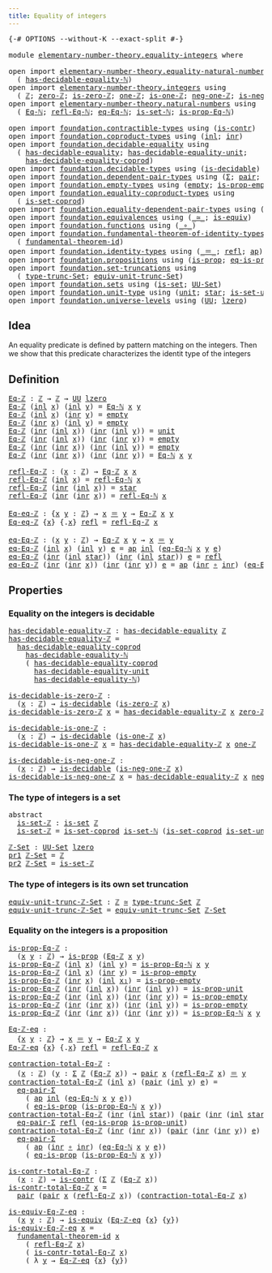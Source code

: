 ```yaml
---
title: Equality of integers
---
```


<pre class="Agda"><a id="46" class="Symbol">{-#</a> <a id="50" class="Keyword">OPTIONS</a> <a id="58" class="Pragma">--without-K</a> <a id="70" class="Pragma">--exact-split</a> <a id="84" class="Symbol">#-}</a>

<a id="89" class="Keyword">module</a> <a id="96" href="elementary-number-theory.equality-integers.html" class="Module">elementary-number-theory.equality-integers</a> <a id="139" class="Keyword">where</a>

<a id="146" class="Keyword">open</a> <a id="151" class="Keyword">import</a> <a id="158" href="elementary-number-theory.equality-natural-numbers.html" class="Module">elementary-number-theory.equality-natural-numbers</a> <a id="208" class="Keyword">using</a>
  <a id="216" class="Symbol">(</a> <a id="218" href="elementary-number-theory.equality-natural-numbers.html#1796" class="Function">has-decidable-equality-ℕ</a><a id="242" class="Symbol">)</a>
<a id="244" class="Keyword">open</a> <a id="249" class="Keyword">import</a> <a id="256" href="elementary-number-theory.integers.html" class="Module">elementary-number-theory.integers</a> <a id="290" class="Keyword">using</a>
  <a id="298" class="Symbol">(</a> <a id="300" href="elementary-number-theory.integers.html#1907" class="Function">ℤ</a><a id="301" class="Symbol">;</a> <a id="303" href="elementary-number-theory.integers.html#2150" class="Function">zero-ℤ</a><a id="309" class="Symbol">;</a> <a id="311" href="elementary-number-theory.integers.html#2186" class="Function">is-zero-ℤ</a><a id="320" class="Symbol">;</a> <a id="322" href="elementary-number-theory.integers.html#2392" class="Function">one-ℤ</a><a id="327" class="Symbol">;</a> <a id="329" href="elementary-number-theory.integers.html#2425" class="Function">is-one-ℤ</a><a id="337" class="Symbol">;</a> <a id="339" href="elementary-number-theory.integers.html#2025" class="Function">neg-one-ℤ</a><a id="348" class="Symbol">;</a> <a id="350" href="elementary-number-theory.integers.html#2066" class="Function">is-neg-one-ℤ</a><a id="362" class="Symbol">)</a>
<a id="364" class="Keyword">open</a> <a id="369" class="Keyword">import</a> <a id="376" href="elementary-number-theory.natural-numbers.html" class="Module">elementary-number-theory.natural-numbers</a> <a id="417" class="Keyword">using</a>
  <a id="425" class="Symbol">(</a> <a id="427" href="elementary-number-theory.natural-numbers.html#3651" class="Function">Eq-ℕ</a><a id="431" class="Symbol">;</a> <a id="433" href="elementary-number-theory.natural-numbers.html#4062" class="Function">refl-Eq-ℕ</a><a id="442" class="Symbol">;</a> <a id="444" href="elementary-number-theory.natural-numbers.html#4229" class="Function">eq-Eq-ℕ</a><a id="451" class="Symbol">;</a> <a id="453" href="elementary-number-theory.natural-numbers.html#4371" class="Function">is-set-ℕ</a><a id="461" class="Symbol">;</a> <a id="463" href="elementary-number-theory.natural-numbers.html#3813" class="Function">is-prop-Eq-ℕ</a><a id="475" class="Symbol">)</a>

<a id="478" class="Keyword">open</a> <a id="483" class="Keyword">import</a> <a id="490" href="foundation.contractible-types.html" class="Module">foundation.contractible-types</a> <a id="520" class="Keyword">using</a> <a id="526" class="Symbol">(</a><a id="527" href="foundation-core.contractible-types.html#1006" class="Function">is-contr</a><a id="535" class="Symbol">)</a>
<a id="537" class="Keyword">open</a> <a id="542" class="Keyword">import</a> <a id="549" href="foundation.coproduct-types.html" class="Module">foundation.coproduct-types</a> <a id="576" class="Keyword">using</a> <a id="582" class="Symbol">(</a><a id="583" href="foundation.coproduct-types.html#1250" class="InductiveConstructor">inl</a><a id="586" class="Symbol">;</a> <a id="588" href="foundation.coproduct-types.html#1268" class="InductiveConstructor">inr</a><a id="591" class="Symbol">)</a>
<a id="593" class="Keyword">open</a> <a id="598" class="Keyword">import</a> <a id="605" href="foundation.decidable-equality.html" class="Module">foundation.decidable-equality</a> <a id="635" class="Keyword">using</a>
  <a id="643" class="Symbol">(</a> <a id="645" href="foundation.decidable-equality.html#1796" class="Function">has-decidable-equality</a><a id="667" class="Symbol">;</a> <a id="669" href="foundation.decidable-equality.html#2356" class="Function">has-decidable-equality-unit</a><a id="696" class="Symbol">;</a>
    <a id="702" href="foundation.decidable-equality.html#10241" class="Function">has-decidable-equality-coprod</a><a id="731" class="Symbol">)</a>
<a id="733" class="Keyword">open</a> <a id="738" class="Keyword">import</a> <a id="745" href="foundation.decidable-types.html" class="Module">foundation.decidable-types</a> <a id="772" class="Keyword">using</a> <a id="778" class="Symbol">(</a><a id="779" href="foundation.decidable-types.html#1915" class="Function">is-decidable</a><a id="791" class="Symbol">)</a>
<a id="793" class="Keyword">open</a> <a id="798" class="Keyword">import</a> <a id="805" href="foundation.dependent-pair-types.html" class="Module">foundation.dependent-pair-types</a> <a id="837" class="Keyword">using</a> <a id="843" class="Symbol">(</a><a id="844" href="foundation-core.dependent-pair-types.html#515" class="Record">Σ</a><a id="845" class="Symbol">;</a> <a id="847" href="foundation-core.dependent-pair-types.html#588" class="InductiveConstructor">pair</a><a id="851" class="Symbol">;</a> <a id="853" href="foundation-core.dependent-pair-types.html#605" class="Field">pr1</a><a id="856" class="Symbol">;</a> <a id="858" href="foundation-core.dependent-pair-types.html#617" class="Field">pr2</a><a id="861" class="Symbol">)</a>
<a id="863" class="Keyword">open</a> <a id="868" class="Keyword">import</a> <a id="875" href="foundation.empty-types.html" class="Module">foundation.empty-types</a> <a id="898" class="Keyword">using</a> <a id="904" class="Symbol">(</a><a id="905" href="foundation-core.empty-types.html#1057" class="Datatype">empty</a><a id="910" class="Symbol">;</a> <a id="912" href="foundation-core.empty-types.html#2377" class="Function">is-prop-empty</a><a id="925" class="Symbol">)</a>
<a id="927" class="Keyword">open</a> <a id="932" class="Keyword">import</a> <a id="939" href="foundation.equality-coproduct-types.html" class="Module">foundation.equality-coproduct-types</a> <a id="975" class="Keyword">using</a>
  <a id="983" class="Symbol">(</a> <a id="985" href="foundation.equality-coproduct-types.html#11062" class="Function">is-set-coprod</a><a id="998" class="Symbol">)</a>
<a id="1000" class="Keyword">open</a> <a id="1005" class="Keyword">import</a> <a id="1012" href="foundation.equality-dependent-pair-types.html" class="Module">foundation.equality-dependent-pair-types</a> <a id="1053" class="Keyword">using</a> <a id="1059" class="Symbol">(</a><a id="1060" href="foundation.equality-dependent-pair-types.html#1481" class="Function">eq-pair-Σ</a><a id="1069" class="Symbol">)</a>
<a id="1071" class="Keyword">open</a> <a id="1076" class="Keyword">import</a> <a id="1083" href="foundation.equivalences.html" class="Module">foundation.equivalences</a> <a id="1107" class="Keyword">using</a> <a id="1113" class="Symbol">(</a><a id="1114" href="foundation-core.equivalences.html#1621" class="Function Operator">_≃_</a><a id="1117" class="Symbol">;</a> <a id="1119" href="foundation-core.equivalences.html#1556" class="Function">is-equiv</a><a id="1127" class="Symbol">)</a>
<a id="1129" class="Keyword">open</a> <a id="1134" class="Keyword">import</a> <a id="1141" href="foundation.functions.html" class="Module">foundation.functions</a> <a id="1162" class="Keyword">using</a> <a id="1168" class="Symbol">(</a><a id="1169" href="foundation-core.functions.html#420" class="Function Operator">_∘_</a><a id="1172" class="Symbol">)</a>
<a id="1174" class="Keyword">open</a> <a id="1179" class="Keyword">import</a> <a id="1186" href="foundation.fundamental-theorem-of-identity-types.html" class="Module">foundation.fundamental-theorem-of-identity-types</a> <a id="1235" class="Keyword">using</a>
  <a id="1243" class="Symbol">(</a> <a id="1245" href="foundation-core.fundamental-theorem-of-identity-types.html#1904" class="Function">fundamental-theorem-id</a><a id="1267" class="Symbol">)</a>
<a id="1269" class="Keyword">open</a> <a id="1274" class="Keyword">import</a> <a id="1281" href="foundation.identity-types.html" class="Module">foundation.identity-types</a> <a id="1307" class="Keyword">using</a> <a id="1313" class="Symbol">(</a><a id="1314" href="foundation-core.identity-types.html#1865" class="Function Operator">_＝_</a><a id="1317" class="Symbol">;</a> <a id="1319" href="foundation-core.identity-types.html#1820" class="InductiveConstructor">refl</a><a id="1323" class="Symbol">;</a> <a id="1325" href="foundation-core.identity-types.html#4003" class="Function">ap</a><a id="1327" class="Symbol">)</a>
<a id="1329" class="Keyword">open</a> <a id="1334" class="Keyword">import</a> <a id="1341" href="foundation.propositions.html" class="Module">foundation.propositions</a> <a id="1365" class="Keyword">using</a> <a id="1371" class="Symbol">(</a><a id="1372" href="foundation-core.propositions.html#1309" class="Function">is-prop</a><a id="1379" class="Symbol">;</a> <a id="1381" href="foundation-core.propositions.html#2719" class="Function">eq-is-prop</a><a id="1391" class="Symbol">)</a>
<a id="1393" class="Keyword">open</a> <a id="1398" class="Keyword">import</a> <a id="1405" href="foundation.set-truncations.html" class="Module">foundation.set-truncations</a> <a id="1432" class="Keyword">using</a>
  <a id="1440" class="Symbol">(</a> <a id="1442" href="foundation.set-truncations.html#4010" class="Function">type-trunc-Set</a><a id="1456" class="Symbol">;</a> <a id="1458" href="foundation.set-truncations.html#14197" class="Function">equiv-unit-trunc-Set</a><a id="1478" class="Symbol">)</a>
<a id="1480" class="Keyword">open</a> <a id="1485" class="Keyword">import</a> <a id="1492" href="foundation.sets.html" class="Module">foundation.sets</a> <a id="1508" class="Keyword">using</a> <a id="1514" class="Symbol">(</a><a id="1515" href="foundation-core.sets.html#1113" class="Function">is-set</a><a id="1521" class="Symbol">;</a> <a id="1523" href="foundation-core.sets.html#1190" class="Function">UU-Set</a><a id="1529" class="Symbol">)</a>
<a id="1531" class="Keyword">open</a> <a id="1536" class="Keyword">import</a> <a id="1543" href="foundation.unit-type.html" class="Module">foundation.unit-type</a> <a id="1564" class="Keyword">using</a> <a id="1570" class="Symbol">(</a><a id="1571" href="foundation.unit-type.html#1084" class="Datatype">unit</a><a id="1575" class="Symbol">;</a> <a id="1577" href="foundation.unit-type.html#1108" class="InductiveConstructor">star</a><a id="1581" class="Symbol">;</a> <a id="1583" href="foundation.unit-type.html#3103" class="Function">is-set-unit</a><a id="1594" class="Symbol">;</a> <a id="1596" href="foundation.unit-type.html#2898" class="Function">is-prop-unit</a><a id="1608" class="Symbol">)</a>
<a id="1610" class="Keyword">open</a> <a id="1615" class="Keyword">import</a> <a id="1622" href="foundation.universe-levels.html" class="Module">foundation.universe-levels</a> <a id="1649" class="Keyword">using</a> <a id="1655" class="Symbol">(</a><a id="1656" href="foundation-core.universe-levels.html#235" class="Primitive">UU</a><a id="1658" class="Symbol">;</a> <a id="1660" href="Agda.Primitive.html#764" class="Primitive">lzero</a><a id="1665" class="Symbol">)</a>
</pre>
## Idea

An equality predicate is defined by pattern matching on the integers. Then we show that this predicate characterizes the identit type of the integers

## Definition

<pre class="Agda"><a id="Eq-ℤ"></a><a id="1855" href="elementary-number-theory.equality-integers.html#1855" class="Function">Eq-ℤ</a> <a id="1860" class="Symbol">:</a> <a id="1862" href="elementary-number-theory.integers.html#1907" class="Function">ℤ</a> <a id="1864" class="Symbol">→</a> <a id="1866" href="elementary-number-theory.integers.html#1907" class="Function">ℤ</a> <a id="1868" class="Symbol">→</a> <a id="1870" href="foundation-core.universe-levels.html#235" class="Primitive">UU</a> <a id="1873" href="Agda.Primitive.html#764" class="Primitive">lzero</a>
<a id="1879" href="elementary-number-theory.equality-integers.html#1855" class="Function">Eq-ℤ</a> <a id="1884" class="Symbol">(</a><a id="1885" href="foundation.coproduct-types.html#1250" class="InductiveConstructor">inl</a> <a id="1889" href="elementary-number-theory.equality-integers.html#1889" class="Bound">x</a><a id="1890" class="Symbol">)</a> <a id="1892" class="Symbol">(</a><a id="1893" href="foundation.coproduct-types.html#1250" class="InductiveConstructor">inl</a> <a id="1897" href="elementary-number-theory.equality-integers.html#1897" class="Bound">y</a><a id="1898" class="Symbol">)</a> <a id="1900" class="Symbol">=</a> <a id="1902" href="elementary-number-theory.natural-numbers.html#3651" class="Function">Eq-ℕ</a> <a id="1907" href="elementary-number-theory.equality-integers.html#1889" class="Bound">x</a> <a id="1909" href="elementary-number-theory.equality-integers.html#1897" class="Bound">y</a>
<a id="1911" href="elementary-number-theory.equality-integers.html#1855" class="Function">Eq-ℤ</a> <a id="1916" class="Symbol">(</a><a id="1917" href="foundation.coproduct-types.html#1250" class="InductiveConstructor">inl</a> <a id="1921" href="elementary-number-theory.equality-integers.html#1921" class="Bound">x</a><a id="1922" class="Symbol">)</a> <a id="1924" class="Symbol">(</a><a id="1925" href="foundation.coproduct-types.html#1268" class="InductiveConstructor">inr</a> <a id="1929" href="elementary-number-theory.equality-integers.html#1929" class="Bound">y</a><a id="1930" class="Symbol">)</a> <a id="1932" class="Symbol">=</a> <a id="1934" href="foundation-core.empty-types.html#1057" class="Datatype">empty</a>
<a id="1940" href="elementary-number-theory.equality-integers.html#1855" class="Function">Eq-ℤ</a> <a id="1945" class="Symbol">(</a><a id="1946" href="foundation.coproduct-types.html#1268" class="InductiveConstructor">inr</a> <a id="1950" href="elementary-number-theory.equality-integers.html#1950" class="Bound">x</a><a id="1951" class="Symbol">)</a> <a id="1953" class="Symbol">(</a><a id="1954" href="foundation.coproduct-types.html#1250" class="InductiveConstructor">inl</a> <a id="1958" href="elementary-number-theory.equality-integers.html#1958" class="Bound">y</a><a id="1959" class="Symbol">)</a> <a id="1961" class="Symbol">=</a> <a id="1963" href="foundation-core.empty-types.html#1057" class="Datatype">empty</a>
<a id="1969" href="elementary-number-theory.equality-integers.html#1855" class="Function">Eq-ℤ</a> <a id="1974" class="Symbol">(</a><a id="1975" href="foundation.coproduct-types.html#1268" class="InductiveConstructor">inr</a> <a id="1979" class="Symbol">(</a><a id="1980" href="foundation.coproduct-types.html#1250" class="InductiveConstructor">inl</a> <a id="1984" href="elementary-number-theory.equality-integers.html#1984" class="Bound">x</a><a id="1985" class="Symbol">))</a> <a id="1988" class="Symbol">(</a><a id="1989" href="foundation.coproduct-types.html#1268" class="InductiveConstructor">inr</a> <a id="1993" class="Symbol">(</a><a id="1994" href="foundation.coproduct-types.html#1250" class="InductiveConstructor">inl</a> <a id="1998" href="elementary-number-theory.equality-integers.html#1998" class="Bound">y</a><a id="1999" class="Symbol">))</a> <a id="2002" class="Symbol">=</a> <a id="2004" href="foundation.unit-type.html#1084" class="Datatype">unit</a>
<a id="2009" href="elementary-number-theory.equality-integers.html#1855" class="Function">Eq-ℤ</a> <a id="2014" class="Symbol">(</a><a id="2015" href="foundation.coproduct-types.html#1268" class="InductiveConstructor">inr</a> <a id="2019" class="Symbol">(</a><a id="2020" href="foundation.coproduct-types.html#1250" class="InductiveConstructor">inl</a> <a id="2024" href="elementary-number-theory.equality-integers.html#2024" class="Bound">x</a><a id="2025" class="Symbol">))</a> <a id="2028" class="Symbol">(</a><a id="2029" href="foundation.coproduct-types.html#1268" class="InductiveConstructor">inr</a> <a id="2033" class="Symbol">(</a><a id="2034" href="foundation.coproduct-types.html#1268" class="InductiveConstructor">inr</a> <a id="2038" href="elementary-number-theory.equality-integers.html#2038" class="Bound">y</a><a id="2039" class="Symbol">))</a> <a id="2042" class="Symbol">=</a> <a id="2044" href="foundation-core.empty-types.html#1057" class="Datatype">empty</a>
<a id="2050" href="elementary-number-theory.equality-integers.html#1855" class="Function">Eq-ℤ</a> <a id="2055" class="Symbol">(</a><a id="2056" href="foundation.coproduct-types.html#1268" class="InductiveConstructor">inr</a> <a id="2060" class="Symbol">(</a><a id="2061" href="foundation.coproduct-types.html#1268" class="InductiveConstructor">inr</a> <a id="2065" href="elementary-number-theory.equality-integers.html#2065" class="Bound">x</a><a id="2066" class="Symbol">))</a> <a id="2069" class="Symbol">(</a><a id="2070" href="foundation.coproduct-types.html#1268" class="InductiveConstructor">inr</a> <a id="2074" class="Symbol">(</a><a id="2075" href="foundation.coproduct-types.html#1250" class="InductiveConstructor">inl</a> <a id="2079" href="elementary-number-theory.equality-integers.html#2079" class="Bound">y</a><a id="2080" class="Symbol">))</a> <a id="2083" class="Symbol">=</a> <a id="2085" href="foundation-core.empty-types.html#1057" class="Datatype">empty</a>
<a id="2091" href="elementary-number-theory.equality-integers.html#1855" class="Function">Eq-ℤ</a> <a id="2096" class="Symbol">(</a><a id="2097" href="foundation.coproduct-types.html#1268" class="InductiveConstructor">inr</a> <a id="2101" class="Symbol">(</a><a id="2102" href="foundation.coproduct-types.html#1268" class="InductiveConstructor">inr</a> <a id="2106" href="elementary-number-theory.equality-integers.html#2106" class="Bound">x</a><a id="2107" class="Symbol">))</a> <a id="2110" class="Symbol">(</a><a id="2111" href="foundation.coproduct-types.html#1268" class="InductiveConstructor">inr</a> <a id="2115" class="Symbol">(</a><a id="2116" href="foundation.coproduct-types.html#1268" class="InductiveConstructor">inr</a> <a id="2120" href="elementary-number-theory.equality-integers.html#2120" class="Bound">y</a><a id="2121" class="Symbol">))</a> <a id="2124" class="Symbol">=</a> <a id="2126" href="elementary-number-theory.natural-numbers.html#3651" class="Function">Eq-ℕ</a> <a id="2131" href="elementary-number-theory.equality-integers.html#2106" class="Bound">x</a> <a id="2133" href="elementary-number-theory.equality-integers.html#2120" class="Bound">y</a>

<a id="refl-Eq-ℤ"></a><a id="2136" href="elementary-number-theory.equality-integers.html#2136" class="Function">refl-Eq-ℤ</a> <a id="2146" class="Symbol">:</a> <a id="2148" class="Symbol">(</a><a id="2149" href="elementary-number-theory.equality-integers.html#2149" class="Bound">x</a> <a id="2151" class="Symbol">:</a> <a id="2153" href="elementary-number-theory.integers.html#1907" class="Function">ℤ</a><a id="2154" class="Symbol">)</a> <a id="2156" class="Symbol">→</a> <a id="2158" href="elementary-number-theory.equality-integers.html#1855" class="Function">Eq-ℤ</a> <a id="2163" href="elementary-number-theory.equality-integers.html#2149" class="Bound">x</a> <a id="2165" href="elementary-number-theory.equality-integers.html#2149" class="Bound">x</a>
<a id="2167" href="elementary-number-theory.equality-integers.html#2136" class="Function">refl-Eq-ℤ</a> <a id="2177" class="Symbol">(</a><a id="2178" href="foundation.coproduct-types.html#1250" class="InductiveConstructor">inl</a> <a id="2182" href="elementary-number-theory.equality-integers.html#2182" class="Bound">x</a><a id="2183" class="Symbol">)</a> <a id="2185" class="Symbol">=</a> <a id="2187" href="elementary-number-theory.natural-numbers.html#4062" class="Function">refl-Eq-ℕ</a> <a id="2197" href="elementary-number-theory.equality-integers.html#2182" class="Bound">x</a>
<a id="2199" href="elementary-number-theory.equality-integers.html#2136" class="Function">refl-Eq-ℤ</a> <a id="2209" class="Symbol">(</a><a id="2210" href="foundation.coproduct-types.html#1268" class="InductiveConstructor">inr</a> <a id="2214" class="Symbol">(</a><a id="2215" href="foundation.coproduct-types.html#1250" class="InductiveConstructor">inl</a> <a id="2219" href="elementary-number-theory.equality-integers.html#2219" class="Bound">x</a><a id="2220" class="Symbol">))</a> <a id="2223" class="Symbol">=</a> <a id="2225" href="foundation.unit-type.html#1108" class="InductiveConstructor">star</a>
<a id="2230" href="elementary-number-theory.equality-integers.html#2136" class="Function">refl-Eq-ℤ</a> <a id="2240" class="Symbol">(</a><a id="2241" href="foundation.coproduct-types.html#1268" class="InductiveConstructor">inr</a> <a id="2245" class="Symbol">(</a><a id="2246" href="foundation.coproduct-types.html#1268" class="InductiveConstructor">inr</a> <a id="2250" href="elementary-number-theory.equality-integers.html#2250" class="Bound">x</a><a id="2251" class="Symbol">))</a> <a id="2254" class="Symbol">=</a> <a id="2256" href="elementary-number-theory.natural-numbers.html#4062" class="Function">refl-Eq-ℕ</a> <a id="2266" href="elementary-number-theory.equality-integers.html#2250" class="Bound">x</a>

<a id="Eq-eq-ℤ"></a><a id="2269" href="elementary-number-theory.equality-integers.html#2269" class="Function">Eq-eq-ℤ</a> <a id="2277" class="Symbol">:</a> <a id="2279" class="Symbol">{</a><a id="2280" href="elementary-number-theory.equality-integers.html#2280" class="Bound">x</a> <a id="2282" href="elementary-number-theory.equality-integers.html#2282" class="Bound">y</a> <a id="2284" class="Symbol">:</a> <a id="2286" href="elementary-number-theory.integers.html#1907" class="Function">ℤ</a><a id="2287" class="Symbol">}</a> <a id="2289" class="Symbol">→</a> <a id="2291" href="elementary-number-theory.equality-integers.html#2280" class="Bound">x</a> <a id="2293" href="foundation-core.identity-types.html#1865" class="Function Operator">＝</a> <a id="2295" href="elementary-number-theory.equality-integers.html#2282" class="Bound">y</a> <a id="2297" class="Symbol">→</a> <a id="2299" href="elementary-number-theory.equality-integers.html#1855" class="Function">Eq-ℤ</a> <a id="2304" href="elementary-number-theory.equality-integers.html#2280" class="Bound">x</a> <a id="2306" href="elementary-number-theory.equality-integers.html#2282" class="Bound">y</a>
<a id="2308" href="elementary-number-theory.equality-integers.html#2269" class="Function">Eq-eq-ℤ</a> <a id="2316" class="Symbol">{</a><a id="2317" href="elementary-number-theory.equality-integers.html#2317" class="Bound">x</a><a id="2318" class="Symbol">}</a> <a id="2320" class="Symbol">{</a><a id="2321" class="DottedPattern Symbol">.</a><a id="2322" href="elementary-number-theory.equality-integers.html#2317" class="DottedPattern Bound">x</a><a id="2323" class="Symbol">}</a> <a id="2325" href="foundation-core.identity-types.html#1820" class="InductiveConstructor">refl</a> <a id="2330" class="Symbol">=</a> <a id="2332" href="elementary-number-theory.equality-integers.html#2136" class="Function">refl-Eq-ℤ</a> <a id="2342" href="elementary-number-theory.equality-integers.html#2317" class="Bound">x</a>

<a id="eq-Eq-ℤ"></a><a id="2345" href="elementary-number-theory.equality-integers.html#2345" class="Function">eq-Eq-ℤ</a> <a id="2353" class="Symbol">:</a> <a id="2355" class="Symbol">(</a><a id="2356" href="elementary-number-theory.equality-integers.html#2356" class="Bound">x</a> <a id="2358" href="elementary-number-theory.equality-integers.html#2358" class="Bound">y</a> <a id="2360" class="Symbol">:</a> <a id="2362" href="elementary-number-theory.integers.html#1907" class="Function">ℤ</a><a id="2363" class="Symbol">)</a> <a id="2365" class="Symbol">→</a> <a id="2367" href="elementary-number-theory.equality-integers.html#1855" class="Function">Eq-ℤ</a> <a id="2372" href="elementary-number-theory.equality-integers.html#2356" class="Bound">x</a> <a id="2374" href="elementary-number-theory.equality-integers.html#2358" class="Bound">y</a> <a id="2376" class="Symbol">→</a> <a id="2378" href="elementary-number-theory.equality-integers.html#2356" class="Bound">x</a> <a id="2380" href="foundation-core.identity-types.html#1865" class="Function Operator">＝</a> <a id="2382" href="elementary-number-theory.equality-integers.html#2358" class="Bound">y</a>
<a id="2384" href="elementary-number-theory.equality-integers.html#2345" class="Function">eq-Eq-ℤ</a> <a id="2392" class="Symbol">(</a><a id="2393" href="foundation.coproduct-types.html#1250" class="InductiveConstructor">inl</a> <a id="2397" href="elementary-number-theory.equality-integers.html#2397" class="Bound">x</a><a id="2398" class="Symbol">)</a> <a id="2400" class="Symbol">(</a><a id="2401" href="foundation.coproduct-types.html#1250" class="InductiveConstructor">inl</a> <a id="2405" href="elementary-number-theory.equality-integers.html#2405" class="Bound">y</a><a id="2406" class="Symbol">)</a> <a id="2408" href="elementary-number-theory.equality-integers.html#2408" class="Bound">e</a> <a id="2410" class="Symbol">=</a> <a id="2412" href="foundation-core.identity-types.html#4003" class="Function">ap</a> <a id="2415" href="foundation.coproduct-types.html#1250" class="InductiveConstructor">inl</a> <a id="2419" class="Symbol">(</a><a id="2420" href="elementary-number-theory.natural-numbers.html#4229" class="Function">eq-Eq-ℕ</a> <a id="2428" href="elementary-number-theory.equality-integers.html#2397" class="Bound">x</a> <a id="2430" href="elementary-number-theory.equality-integers.html#2405" class="Bound">y</a> <a id="2432" href="elementary-number-theory.equality-integers.html#2408" class="Bound">e</a><a id="2433" class="Symbol">)</a>
<a id="2435" href="elementary-number-theory.equality-integers.html#2345" class="Function">eq-Eq-ℤ</a> <a id="2443" class="Symbol">(</a><a id="2444" href="foundation.coproduct-types.html#1268" class="InductiveConstructor">inr</a> <a id="2448" class="Symbol">(</a><a id="2449" href="foundation.coproduct-types.html#1250" class="InductiveConstructor">inl</a> <a id="2453" href="foundation.unit-type.html#1108" class="InductiveConstructor">star</a><a id="2457" class="Symbol">))</a> <a id="2460" class="Symbol">(</a><a id="2461" href="foundation.coproduct-types.html#1268" class="InductiveConstructor">inr</a> <a id="2465" class="Symbol">(</a><a id="2466" href="foundation.coproduct-types.html#1250" class="InductiveConstructor">inl</a> <a id="2470" href="foundation.unit-type.html#1108" class="InductiveConstructor">star</a><a id="2474" class="Symbol">))</a> <a id="2477" href="elementary-number-theory.equality-integers.html#2477" class="Bound">e</a> <a id="2479" class="Symbol">=</a> <a id="2481" href="foundation-core.identity-types.html#1820" class="InductiveConstructor">refl</a>
<a id="2486" href="elementary-number-theory.equality-integers.html#2345" class="Function">eq-Eq-ℤ</a> <a id="2494" class="Symbol">(</a><a id="2495" href="foundation.coproduct-types.html#1268" class="InductiveConstructor">inr</a> <a id="2499" class="Symbol">(</a><a id="2500" href="foundation.coproduct-types.html#1268" class="InductiveConstructor">inr</a> <a id="2504" href="elementary-number-theory.equality-integers.html#2504" class="Bound">x</a><a id="2505" class="Symbol">))</a> <a id="2508" class="Symbol">(</a><a id="2509" href="foundation.coproduct-types.html#1268" class="InductiveConstructor">inr</a> <a id="2513" class="Symbol">(</a><a id="2514" href="foundation.coproduct-types.html#1268" class="InductiveConstructor">inr</a> <a id="2518" href="elementary-number-theory.equality-integers.html#2518" class="Bound">y</a><a id="2519" class="Symbol">))</a> <a id="2522" href="elementary-number-theory.equality-integers.html#2522" class="Bound">e</a> <a id="2524" class="Symbol">=</a> <a id="2526" href="foundation-core.identity-types.html#4003" class="Function">ap</a> <a id="2529" class="Symbol">(</a><a id="2530" href="foundation.coproduct-types.html#1268" class="InductiveConstructor">inr</a> <a id="2534" href="foundation-core.functions.html#420" class="Function Operator">∘</a> <a id="2536" href="foundation.coproduct-types.html#1268" class="InductiveConstructor">inr</a><a id="2539" class="Symbol">)</a> <a id="2541" class="Symbol">(</a><a id="2542" href="elementary-number-theory.natural-numbers.html#4229" class="Function">eq-Eq-ℕ</a> <a id="2550" href="elementary-number-theory.equality-integers.html#2504" class="Bound">x</a> <a id="2552" href="elementary-number-theory.equality-integers.html#2518" class="Bound">y</a> <a id="2554" href="elementary-number-theory.equality-integers.html#2522" class="Bound">e</a><a id="2555" class="Symbol">)</a>
</pre>
## Properties

### Equality on the integers is decidable

<pre class="Agda"><a id="has-decidable-equality-ℤ"></a><a id="2628" href="elementary-number-theory.equality-integers.html#2628" class="Function">has-decidable-equality-ℤ</a> <a id="2653" class="Symbol">:</a> <a id="2655" href="foundation.decidable-equality.html#1796" class="Function">has-decidable-equality</a> <a id="2678" href="elementary-number-theory.integers.html#1907" class="Function">ℤ</a>
<a id="2680" href="elementary-number-theory.equality-integers.html#2628" class="Function">has-decidable-equality-ℤ</a> <a id="2705" class="Symbol">=</a>
  <a id="2709" href="foundation.decidable-equality.html#10241" class="Function">has-decidable-equality-coprod</a>
    <a id="2743" href="elementary-number-theory.equality-natural-numbers.html#1796" class="Function">has-decidable-equality-ℕ</a>
    <a id="2772" class="Symbol">(</a> <a id="2774" href="foundation.decidable-equality.html#10241" class="Function">has-decidable-equality-coprod</a>
      <a id="2810" href="foundation.decidable-equality.html#2356" class="Function">has-decidable-equality-unit</a>
      <a id="2844" href="elementary-number-theory.equality-natural-numbers.html#1796" class="Function">has-decidable-equality-ℕ</a><a id="2868" class="Symbol">)</a>

<a id="is-decidable-is-zero-ℤ"></a><a id="2871" href="elementary-number-theory.equality-integers.html#2871" class="Function">is-decidable-is-zero-ℤ</a> <a id="2894" class="Symbol">:</a>
  <a id="2898" class="Symbol">(</a><a id="2899" href="elementary-number-theory.equality-integers.html#2899" class="Bound">x</a> <a id="2901" class="Symbol">:</a> <a id="2903" href="elementary-number-theory.integers.html#1907" class="Function">ℤ</a><a id="2904" class="Symbol">)</a> <a id="2906" class="Symbol">→</a> <a id="2908" href="foundation.decidable-types.html#1915" class="Function">is-decidable</a> <a id="2921" class="Symbol">(</a><a id="2922" href="elementary-number-theory.integers.html#2186" class="Function">is-zero-ℤ</a> <a id="2932" href="elementary-number-theory.equality-integers.html#2899" class="Bound">x</a><a id="2933" class="Symbol">)</a>
<a id="2935" href="elementary-number-theory.equality-integers.html#2871" class="Function">is-decidable-is-zero-ℤ</a> <a id="2958" href="elementary-number-theory.equality-integers.html#2958" class="Bound">x</a> <a id="2960" class="Symbol">=</a> <a id="2962" href="elementary-number-theory.equality-integers.html#2628" class="Function">has-decidable-equality-ℤ</a> <a id="2987" href="elementary-number-theory.equality-integers.html#2958" class="Bound">x</a> <a id="2989" href="elementary-number-theory.integers.html#2150" class="Function">zero-ℤ</a>

<a id="is-decidable-is-one-ℤ"></a><a id="2997" href="elementary-number-theory.equality-integers.html#2997" class="Function">is-decidable-is-one-ℤ</a> <a id="3019" class="Symbol">:</a>
  <a id="3023" class="Symbol">(</a><a id="3024" href="elementary-number-theory.equality-integers.html#3024" class="Bound">x</a> <a id="3026" class="Symbol">:</a> <a id="3028" href="elementary-number-theory.integers.html#1907" class="Function">ℤ</a><a id="3029" class="Symbol">)</a> <a id="3031" class="Symbol">→</a> <a id="3033" href="foundation.decidable-types.html#1915" class="Function">is-decidable</a> <a id="3046" class="Symbol">(</a><a id="3047" href="elementary-number-theory.integers.html#2425" class="Function">is-one-ℤ</a> <a id="3056" href="elementary-number-theory.equality-integers.html#3024" class="Bound">x</a><a id="3057" class="Symbol">)</a>
<a id="3059" href="elementary-number-theory.equality-integers.html#2997" class="Function">is-decidable-is-one-ℤ</a> <a id="3081" href="elementary-number-theory.equality-integers.html#3081" class="Bound">x</a> <a id="3083" class="Symbol">=</a> <a id="3085" href="elementary-number-theory.equality-integers.html#2628" class="Function">has-decidable-equality-ℤ</a> <a id="3110" href="elementary-number-theory.equality-integers.html#3081" class="Bound">x</a> <a id="3112" href="elementary-number-theory.integers.html#2392" class="Function">one-ℤ</a>

<a id="is-decidable-is-neg-one-ℤ"></a><a id="3119" href="elementary-number-theory.equality-integers.html#3119" class="Function">is-decidable-is-neg-one-ℤ</a> <a id="3145" class="Symbol">:</a>
  <a id="3149" class="Symbol">(</a><a id="3150" href="elementary-number-theory.equality-integers.html#3150" class="Bound">x</a> <a id="3152" class="Symbol">:</a> <a id="3154" href="elementary-number-theory.integers.html#1907" class="Function">ℤ</a><a id="3155" class="Symbol">)</a> <a id="3157" class="Symbol">→</a> <a id="3159" href="foundation.decidable-types.html#1915" class="Function">is-decidable</a> <a id="3172" class="Symbol">(</a><a id="3173" href="elementary-number-theory.integers.html#2066" class="Function">is-neg-one-ℤ</a> <a id="3186" href="elementary-number-theory.equality-integers.html#3150" class="Bound">x</a><a id="3187" class="Symbol">)</a>
<a id="3189" href="elementary-number-theory.equality-integers.html#3119" class="Function">is-decidable-is-neg-one-ℤ</a> <a id="3215" href="elementary-number-theory.equality-integers.html#3215" class="Bound">x</a> <a id="3217" class="Symbol">=</a> <a id="3219" href="elementary-number-theory.equality-integers.html#2628" class="Function">has-decidable-equality-ℤ</a> <a id="3244" href="elementary-number-theory.equality-integers.html#3215" class="Bound">x</a> <a id="3246" href="elementary-number-theory.integers.html#2025" class="Function">neg-one-ℤ</a>
</pre>
### The type of integers is a set

<pre class="Agda"><a id="3304" class="Keyword">abstract</a>
  <a id="is-set-ℤ"></a><a id="3315" href="elementary-number-theory.equality-integers.html#3315" class="Function">is-set-ℤ</a> <a id="3324" class="Symbol">:</a> <a id="3326" href="foundation-core.sets.html#1113" class="Function">is-set</a> <a id="3333" href="elementary-number-theory.integers.html#1907" class="Function">ℤ</a>
  <a id="3337" href="elementary-number-theory.equality-integers.html#3315" class="Function">is-set-ℤ</a> <a id="3346" class="Symbol">=</a> <a id="3348" href="foundation.equality-coproduct-types.html#11062" class="Function">is-set-coprod</a> <a id="3362" href="elementary-number-theory.natural-numbers.html#4371" class="Function">is-set-ℕ</a> <a id="3371" class="Symbol">(</a><a id="3372" href="foundation.equality-coproduct-types.html#11062" class="Function">is-set-coprod</a> <a id="3386" href="foundation.unit-type.html#3103" class="Function">is-set-unit</a> <a id="3398" href="elementary-number-theory.natural-numbers.html#4371" class="Function">is-set-ℕ</a><a id="3406" class="Symbol">)</a>

<a id="ℤ-Set"></a><a id="3409" href="elementary-number-theory.equality-integers.html#3409" class="Function">ℤ-Set</a> <a id="3415" class="Symbol">:</a> <a id="3417" href="foundation-core.sets.html#1190" class="Function">UU-Set</a> <a id="3424" href="Agda.Primitive.html#764" class="Primitive">lzero</a>
<a id="3430" href="foundation-core.dependent-pair-types.html#605" class="Field">pr1</a> <a id="3434" href="elementary-number-theory.equality-integers.html#3409" class="Function">ℤ-Set</a> <a id="3440" class="Symbol">=</a> <a id="3442" href="elementary-number-theory.integers.html#1907" class="Function">ℤ</a>
<a id="3444" href="foundation-core.dependent-pair-types.html#617" class="Field">pr2</a> <a id="3448" href="elementary-number-theory.equality-integers.html#3409" class="Function">ℤ-Set</a> <a id="3454" class="Symbol">=</a> <a id="3456" href="elementary-number-theory.equality-integers.html#3315" class="Function">is-set-ℤ</a>
</pre>
### The type of integers is its own set truncation

<pre class="Agda"><a id="equiv-unit-trunc-ℤ-Set"></a><a id="3530" href="elementary-number-theory.equality-integers.html#3530" class="Function">equiv-unit-trunc-ℤ-Set</a> <a id="3553" class="Symbol">:</a> <a id="3555" href="elementary-number-theory.integers.html#1907" class="Function">ℤ</a> <a id="3557" href="foundation-core.equivalences.html#1621" class="Function Operator">≃</a> <a id="3559" href="foundation.set-truncations.html#4010" class="Function">type-trunc-Set</a> <a id="3574" href="elementary-number-theory.integers.html#1907" class="Function">ℤ</a>
<a id="3576" href="elementary-number-theory.equality-integers.html#3530" class="Function">equiv-unit-trunc-ℤ-Set</a> <a id="3599" class="Symbol">=</a> <a id="3601" href="foundation.set-truncations.html#14197" class="Function">equiv-unit-trunc-Set</a> <a id="3622" href="elementary-number-theory.equality-integers.html#3409" class="Function">ℤ-Set</a>
</pre>
### Equality on the integers is a proposition

<pre class="Agda"><a id="is-prop-Eq-ℤ"></a><a id="3688" href="elementary-number-theory.equality-integers.html#3688" class="Function">is-prop-Eq-ℤ</a> <a id="3701" class="Symbol">:</a>
  <a id="3705" class="Symbol">(</a><a id="3706" href="elementary-number-theory.equality-integers.html#3706" class="Bound">x</a> <a id="3708" href="elementary-number-theory.equality-integers.html#3708" class="Bound">y</a> <a id="3710" class="Symbol">:</a> <a id="3712" href="elementary-number-theory.integers.html#1907" class="Function">ℤ</a><a id="3713" class="Symbol">)</a> <a id="3715" class="Symbol">→</a> <a id="3717" href="foundation-core.propositions.html#1309" class="Function">is-prop</a> <a id="3725" class="Symbol">(</a><a id="3726" href="elementary-number-theory.equality-integers.html#1855" class="Function">Eq-ℤ</a> <a id="3731" href="elementary-number-theory.equality-integers.html#3706" class="Bound">x</a> <a id="3733" href="elementary-number-theory.equality-integers.html#3708" class="Bound">y</a><a id="3734" class="Symbol">)</a>
<a id="3736" href="elementary-number-theory.equality-integers.html#3688" class="Function">is-prop-Eq-ℤ</a> <a id="3749" class="Symbol">(</a><a id="3750" href="foundation.coproduct-types.html#1250" class="InductiveConstructor">inl</a> <a id="3754" href="elementary-number-theory.equality-integers.html#3754" class="Bound">x</a><a id="3755" class="Symbol">)</a> <a id="3757" class="Symbol">(</a><a id="3758" href="foundation.coproduct-types.html#1250" class="InductiveConstructor">inl</a> <a id="3762" href="elementary-number-theory.equality-integers.html#3762" class="Bound">y</a><a id="3763" class="Symbol">)</a> <a id="3765" class="Symbol">=</a> <a id="3767" href="elementary-number-theory.natural-numbers.html#3813" class="Function">is-prop-Eq-ℕ</a> <a id="3780" href="elementary-number-theory.equality-integers.html#3754" class="Bound">x</a> <a id="3782" href="elementary-number-theory.equality-integers.html#3762" class="Bound">y</a>
<a id="3784" href="elementary-number-theory.equality-integers.html#3688" class="Function">is-prop-Eq-ℤ</a> <a id="3797" class="Symbol">(</a><a id="3798" href="foundation.coproduct-types.html#1250" class="InductiveConstructor">inl</a> <a id="3802" href="elementary-number-theory.equality-integers.html#3802" class="Bound">x</a><a id="3803" class="Symbol">)</a> <a id="3805" class="Symbol">(</a><a id="3806" href="foundation.coproduct-types.html#1268" class="InductiveConstructor">inr</a> <a id="3810" href="elementary-number-theory.equality-integers.html#3810" class="Bound">y</a><a id="3811" class="Symbol">)</a> <a id="3813" class="Symbol">=</a> <a id="3815" href="foundation-core.empty-types.html#2377" class="Function">is-prop-empty</a>
<a id="3829" href="elementary-number-theory.equality-integers.html#3688" class="Function">is-prop-Eq-ℤ</a> <a id="3842" class="Symbol">(</a><a id="3843" href="foundation.coproduct-types.html#1268" class="InductiveConstructor">inr</a> <a id="3847" href="elementary-number-theory.equality-integers.html#3847" class="Bound">x</a><a id="3848" class="Symbol">)</a> <a id="3850" class="Symbol">(</a><a id="3851" href="foundation.coproduct-types.html#1250" class="InductiveConstructor">inl</a> <a id="3855" href="elementary-number-theory.equality-integers.html#3855" class="Bound">x₁</a><a id="3857" class="Symbol">)</a> <a id="3859" class="Symbol">=</a> <a id="3861" href="foundation-core.empty-types.html#2377" class="Function">is-prop-empty</a>
<a id="3875" href="elementary-number-theory.equality-integers.html#3688" class="Function">is-prop-Eq-ℤ</a> <a id="3888" class="Symbol">(</a><a id="3889" href="foundation.coproduct-types.html#1268" class="InductiveConstructor">inr</a> <a id="3893" class="Symbol">(</a><a id="3894" href="foundation.coproduct-types.html#1250" class="InductiveConstructor">inl</a> <a id="3898" href="elementary-number-theory.equality-integers.html#3898" class="Bound">x</a><a id="3899" class="Symbol">))</a> <a id="3902" class="Symbol">(</a><a id="3903" href="foundation.coproduct-types.html#1268" class="InductiveConstructor">inr</a> <a id="3907" class="Symbol">(</a><a id="3908" href="foundation.coproduct-types.html#1250" class="InductiveConstructor">inl</a> <a id="3912" href="elementary-number-theory.equality-integers.html#3912" class="Bound">y</a><a id="3913" class="Symbol">))</a> <a id="3916" class="Symbol">=</a> <a id="3918" href="foundation.unit-type.html#2898" class="Function">is-prop-unit</a>
<a id="3931" href="elementary-number-theory.equality-integers.html#3688" class="Function">is-prop-Eq-ℤ</a> <a id="3944" class="Symbol">(</a><a id="3945" href="foundation.coproduct-types.html#1268" class="InductiveConstructor">inr</a> <a id="3949" class="Symbol">(</a><a id="3950" href="foundation.coproduct-types.html#1250" class="InductiveConstructor">inl</a> <a id="3954" href="elementary-number-theory.equality-integers.html#3954" class="Bound">x</a><a id="3955" class="Symbol">))</a> <a id="3958" class="Symbol">(</a><a id="3959" href="foundation.coproduct-types.html#1268" class="InductiveConstructor">inr</a> <a id="3963" class="Symbol">(</a><a id="3964" href="foundation.coproduct-types.html#1268" class="InductiveConstructor">inr</a> <a id="3968" href="elementary-number-theory.equality-integers.html#3968" class="Bound">y</a><a id="3969" class="Symbol">))</a> <a id="3972" class="Symbol">=</a> <a id="3974" href="foundation-core.empty-types.html#2377" class="Function">is-prop-empty</a>
<a id="3988" href="elementary-number-theory.equality-integers.html#3688" class="Function">is-prop-Eq-ℤ</a> <a id="4001" class="Symbol">(</a><a id="4002" href="foundation.coproduct-types.html#1268" class="InductiveConstructor">inr</a> <a id="4006" class="Symbol">(</a><a id="4007" href="foundation.coproduct-types.html#1268" class="InductiveConstructor">inr</a> <a id="4011" href="elementary-number-theory.equality-integers.html#4011" class="Bound">x</a><a id="4012" class="Symbol">))</a> <a id="4015" class="Symbol">(</a><a id="4016" href="foundation.coproduct-types.html#1268" class="InductiveConstructor">inr</a> <a id="4020" class="Symbol">(</a><a id="4021" href="foundation.coproduct-types.html#1250" class="InductiveConstructor">inl</a> <a id="4025" href="elementary-number-theory.equality-integers.html#4025" class="Bound">y</a><a id="4026" class="Symbol">))</a> <a id="4029" class="Symbol">=</a> <a id="4031" href="foundation-core.empty-types.html#2377" class="Function">is-prop-empty</a>
<a id="4045" href="elementary-number-theory.equality-integers.html#3688" class="Function">is-prop-Eq-ℤ</a> <a id="4058" class="Symbol">(</a><a id="4059" href="foundation.coproduct-types.html#1268" class="InductiveConstructor">inr</a> <a id="4063" class="Symbol">(</a><a id="4064" href="foundation.coproduct-types.html#1268" class="InductiveConstructor">inr</a> <a id="4068" href="elementary-number-theory.equality-integers.html#4068" class="Bound">x</a><a id="4069" class="Symbol">))</a> <a id="4072" class="Symbol">(</a><a id="4073" href="foundation.coproduct-types.html#1268" class="InductiveConstructor">inr</a> <a id="4077" class="Symbol">(</a><a id="4078" href="foundation.coproduct-types.html#1268" class="InductiveConstructor">inr</a> <a id="4082" href="elementary-number-theory.equality-integers.html#4082" class="Bound">y</a><a id="4083" class="Symbol">))</a> <a id="4086" class="Symbol">=</a> <a id="4088" href="elementary-number-theory.natural-numbers.html#3813" class="Function">is-prop-Eq-ℕ</a> <a id="4101" href="elementary-number-theory.equality-integers.html#4068" class="Bound">x</a> <a id="4103" href="elementary-number-theory.equality-integers.html#4082" class="Bound">y</a>

<a id="Eq-ℤ-eq"></a><a id="4106" href="elementary-number-theory.equality-integers.html#4106" class="Function">Eq-ℤ-eq</a> <a id="4114" class="Symbol">:</a>
  <a id="4118" class="Symbol">{</a><a id="4119" href="elementary-number-theory.equality-integers.html#4119" class="Bound">x</a> <a id="4121" href="elementary-number-theory.equality-integers.html#4121" class="Bound">y</a> <a id="4123" class="Symbol">:</a> <a id="4125" href="elementary-number-theory.integers.html#1907" class="Function">ℤ</a><a id="4126" class="Symbol">}</a> <a id="4128" class="Symbol">→</a> <a id="4130" href="elementary-number-theory.equality-integers.html#4119" class="Bound">x</a> <a id="4132" href="foundation-core.identity-types.html#1865" class="Function Operator">＝</a> <a id="4134" href="elementary-number-theory.equality-integers.html#4121" class="Bound">y</a> <a id="4136" class="Symbol">→</a> <a id="4138" href="elementary-number-theory.equality-integers.html#1855" class="Function">Eq-ℤ</a> <a id="4143" href="elementary-number-theory.equality-integers.html#4119" class="Bound">x</a> <a id="4145" href="elementary-number-theory.equality-integers.html#4121" class="Bound">y</a>
<a id="4147" href="elementary-number-theory.equality-integers.html#4106" class="Function">Eq-ℤ-eq</a> <a id="4155" class="Symbol">{</a><a id="4156" href="elementary-number-theory.equality-integers.html#4156" class="Bound">x</a><a id="4157" class="Symbol">}</a> <a id="4159" class="Symbol">{</a><a id="4160" class="DottedPattern Symbol">.</a><a id="4161" href="elementary-number-theory.equality-integers.html#4156" class="DottedPattern Bound">x</a><a id="4162" class="Symbol">}</a> <a id="4164" href="foundation-core.identity-types.html#1820" class="InductiveConstructor">refl</a> <a id="4169" class="Symbol">=</a> <a id="4171" href="elementary-number-theory.equality-integers.html#2136" class="Function">refl-Eq-ℤ</a> <a id="4181" href="elementary-number-theory.equality-integers.html#4156" class="Bound">x</a>

<a id="contraction-total-Eq-ℤ"></a><a id="4184" href="elementary-number-theory.equality-integers.html#4184" class="Function">contraction-total-Eq-ℤ</a> <a id="4207" class="Symbol">:</a>
  <a id="4211" class="Symbol">(</a><a id="4212" href="elementary-number-theory.equality-integers.html#4212" class="Bound">x</a> <a id="4214" class="Symbol">:</a> <a id="4216" href="elementary-number-theory.integers.html#1907" class="Function">ℤ</a><a id="4217" class="Symbol">)</a> <a id="4219" class="Symbol">(</a><a id="4220" href="elementary-number-theory.equality-integers.html#4220" class="Bound">y</a> <a id="4222" class="Symbol">:</a> <a id="4224" href="foundation-core.dependent-pair-types.html#515" class="Record">Σ</a> <a id="4226" href="elementary-number-theory.integers.html#1907" class="Function">ℤ</a> <a id="4228" class="Symbol">(</a><a id="4229" href="elementary-number-theory.equality-integers.html#1855" class="Function">Eq-ℤ</a> <a id="4234" href="elementary-number-theory.equality-integers.html#4212" class="Bound">x</a><a id="4235" class="Symbol">))</a> <a id="4238" class="Symbol">→</a> <a id="4240" href="foundation-core.dependent-pair-types.html#588" class="InductiveConstructor">pair</a> <a id="4245" href="elementary-number-theory.equality-integers.html#4212" class="Bound">x</a> <a id="4247" class="Symbol">(</a><a id="4248" href="elementary-number-theory.equality-integers.html#2136" class="Function">refl-Eq-ℤ</a> <a id="4258" href="elementary-number-theory.equality-integers.html#4212" class="Bound">x</a><a id="4259" class="Symbol">)</a> <a id="4261" href="foundation-core.identity-types.html#1865" class="Function Operator">＝</a> <a id="4263" href="elementary-number-theory.equality-integers.html#4220" class="Bound">y</a>
<a id="4265" href="elementary-number-theory.equality-integers.html#4184" class="Function">contraction-total-Eq-ℤ</a> <a id="4288" class="Symbol">(</a><a id="4289" href="foundation.coproduct-types.html#1250" class="InductiveConstructor">inl</a> <a id="4293" href="elementary-number-theory.equality-integers.html#4293" class="Bound">x</a><a id="4294" class="Symbol">)</a> <a id="4296" class="Symbol">(</a><a id="4297" href="foundation-core.dependent-pair-types.html#588" class="InductiveConstructor">pair</a> <a id="4302" class="Symbol">(</a><a id="4303" href="foundation.coproduct-types.html#1250" class="InductiveConstructor">inl</a> <a id="4307" href="elementary-number-theory.equality-integers.html#4307" class="Bound">y</a><a id="4308" class="Symbol">)</a> <a id="4310" href="elementary-number-theory.equality-integers.html#4310" class="Bound">e</a><a id="4311" class="Symbol">)</a> <a id="4313" class="Symbol">=</a>
  <a id="4317" href="foundation.equality-dependent-pair-types.html#1481" class="Function">eq-pair-Σ</a>
    <a id="4331" class="Symbol">(</a> <a id="4333" href="foundation-core.identity-types.html#4003" class="Function">ap</a> <a id="4336" href="foundation.coproduct-types.html#1250" class="InductiveConstructor">inl</a> <a id="4340" class="Symbol">(</a><a id="4341" href="elementary-number-theory.natural-numbers.html#4229" class="Function">eq-Eq-ℕ</a> <a id="4349" href="elementary-number-theory.equality-integers.html#4293" class="Bound">x</a> <a id="4351" href="elementary-number-theory.equality-integers.html#4307" class="Bound">y</a> <a id="4353" href="elementary-number-theory.equality-integers.html#4310" class="Bound">e</a><a id="4354" class="Symbol">))</a>
    <a id="4361" class="Symbol">(</a> <a id="4363" href="foundation-core.propositions.html#2719" class="Function">eq-is-prop</a> <a id="4374" class="Symbol">(</a><a id="4375" href="elementary-number-theory.natural-numbers.html#3813" class="Function">is-prop-Eq-ℕ</a> <a id="4388" href="elementary-number-theory.equality-integers.html#4293" class="Bound">x</a> <a id="4390" href="elementary-number-theory.equality-integers.html#4307" class="Bound">y</a><a id="4391" class="Symbol">))</a>
<a id="4394" href="elementary-number-theory.equality-integers.html#4184" class="Function">contraction-total-Eq-ℤ</a> <a id="4417" class="Symbol">(</a><a id="4418" href="foundation.coproduct-types.html#1268" class="InductiveConstructor">inr</a> <a id="4422" class="Symbol">(</a><a id="4423" href="foundation.coproduct-types.html#1250" class="InductiveConstructor">inl</a> <a id="4427" href="foundation.unit-type.html#1108" class="InductiveConstructor">star</a><a id="4431" class="Symbol">))</a> <a id="4434" class="Symbol">(</a><a id="4435" href="foundation-core.dependent-pair-types.html#588" class="InductiveConstructor">pair</a> <a id="4440" class="Symbol">(</a><a id="4441" href="foundation.coproduct-types.html#1268" class="InductiveConstructor">inr</a> <a id="4445" class="Symbol">(</a><a id="4446" href="foundation.coproduct-types.html#1250" class="InductiveConstructor">inl</a> <a id="4450" href="foundation.unit-type.html#1108" class="InductiveConstructor">star</a><a id="4454" class="Symbol">))</a> <a id="4457" href="elementary-number-theory.equality-integers.html#4457" class="Bound">e</a><a id="4458" class="Symbol">)</a> <a id="4460" class="Symbol">=</a>
  <a id="4464" href="foundation.equality-dependent-pair-types.html#1481" class="Function">eq-pair-Σ</a> <a id="4474" href="foundation-core.identity-types.html#1820" class="InductiveConstructor">refl</a> <a id="4479" class="Symbol">(</a><a id="4480" href="foundation-core.propositions.html#2719" class="Function">eq-is-prop</a> <a id="4491" href="foundation.unit-type.html#2898" class="Function">is-prop-unit</a><a id="4503" class="Symbol">)</a>
<a id="4505" href="elementary-number-theory.equality-integers.html#4184" class="Function">contraction-total-Eq-ℤ</a> <a id="4528" class="Symbol">(</a><a id="4529" href="foundation.coproduct-types.html#1268" class="InductiveConstructor">inr</a> <a id="4533" class="Symbol">(</a><a id="4534" href="foundation.coproduct-types.html#1268" class="InductiveConstructor">inr</a> <a id="4538" href="elementary-number-theory.equality-integers.html#4538" class="Bound">x</a><a id="4539" class="Symbol">))</a> <a id="4542" class="Symbol">(</a><a id="4543" href="foundation-core.dependent-pair-types.html#588" class="InductiveConstructor">pair</a> <a id="4548" class="Symbol">(</a><a id="4549" href="foundation.coproduct-types.html#1268" class="InductiveConstructor">inr</a> <a id="4553" class="Symbol">(</a><a id="4554" href="foundation.coproduct-types.html#1268" class="InductiveConstructor">inr</a> <a id="4558" href="elementary-number-theory.equality-integers.html#4558" class="Bound">y</a><a id="4559" class="Symbol">))</a> <a id="4562" href="elementary-number-theory.equality-integers.html#4562" class="Bound">e</a><a id="4563" class="Symbol">)</a> <a id="4565" class="Symbol">=</a>
  <a id="4569" href="foundation.equality-dependent-pair-types.html#1481" class="Function">eq-pair-Σ</a>
    <a id="4583" class="Symbol">(</a> <a id="4585" href="foundation-core.identity-types.html#4003" class="Function">ap</a> <a id="4588" class="Symbol">(</a><a id="4589" href="foundation.coproduct-types.html#1268" class="InductiveConstructor">inr</a> <a id="4593" href="foundation-core.functions.html#420" class="Function Operator">∘</a> <a id="4595" href="foundation.coproduct-types.html#1268" class="InductiveConstructor">inr</a><a id="4598" class="Symbol">)</a> <a id="4600" class="Symbol">(</a><a id="4601" href="elementary-number-theory.natural-numbers.html#4229" class="Function">eq-Eq-ℕ</a> <a id="4609" href="elementary-number-theory.equality-integers.html#4538" class="Bound">x</a> <a id="4611" href="elementary-number-theory.equality-integers.html#4558" class="Bound">y</a> <a id="4613" href="elementary-number-theory.equality-integers.html#4562" class="Bound">e</a><a id="4614" class="Symbol">))</a>
    <a id="4621" class="Symbol">(</a> <a id="4623" href="foundation-core.propositions.html#2719" class="Function">eq-is-prop</a> <a id="4634" class="Symbol">(</a><a id="4635" href="elementary-number-theory.natural-numbers.html#3813" class="Function">is-prop-Eq-ℕ</a> <a id="4648" href="elementary-number-theory.equality-integers.html#4538" class="Bound">x</a> <a id="4650" href="elementary-number-theory.equality-integers.html#4558" class="Bound">y</a><a id="4651" class="Symbol">))</a>

<a id="is-contr-total-Eq-ℤ"></a><a id="4655" href="elementary-number-theory.equality-integers.html#4655" class="Function">is-contr-total-Eq-ℤ</a> <a id="4675" class="Symbol">:</a>
  <a id="4679" class="Symbol">(</a><a id="4680" href="elementary-number-theory.equality-integers.html#4680" class="Bound">x</a> <a id="4682" class="Symbol">:</a> <a id="4684" href="elementary-number-theory.integers.html#1907" class="Function">ℤ</a><a id="4685" class="Symbol">)</a> <a id="4687" class="Symbol">→</a> <a id="4689" href="foundation-core.contractible-types.html#1006" class="Function">is-contr</a> <a id="4698" class="Symbol">(</a><a id="4699" href="foundation-core.dependent-pair-types.html#515" class="Record">Σ</a> <a id="4701" href="elementary-number-theory.integers.html#1907" class="Function">ℤ</a> <a id="4703" class="Symbol">(</a><a id="4704" href="elementary-number-theory.equality-integers.html#1855" class="Function">Eq-ℤ</a> <a id="4709" href="elementary-number-theory.equality-integers.html#4680" class="Bound">x</a><a id="4710" class="Symbol">))</a>
<a id="4713" href="elementary-number-theory.equality-integers.html#4655" class="Function">is-contr-total-Eq-ℤ</a> <a id="4733" href="elementary-number-theory.equality-integers.html#4733" class="Bound">x</a> <a id="4735" class="Symbol">=</a>
  <a id="4739" href="foundation-core.dependent-pair-types.html#588" class="InductiveConstructor">pair</a> <a id="4744" class="Symbol">(</a><a id="4745" href="foundation-core.dependent-pair-types.html#588" class="InductiveConstructor">pair</a> <a id="4750" href="elementary-number-theory.equality-integers.html#4733" class="Bound">x</a> <a id="4752" class="Symbol">(</a><a id="4753" href="elementary-number-theory.equality-integers.html#2136" class="Function">refl-Eq-ℤ</a> <a id="4763" href="elementary-number-theory.equality-integers.html#4733" class="Bound">x</a><a id="4764" class="Symbol">))</a> <a id="4767" class="Symbol">(</a><a id="4768" href="elementary-number-theory.equality-integers.html#4184" class="Function">contraction-total-Eq-ℤ</a> <a id="4791" href="elementary-number-theory.equality-integers.html#4733" class="Bound">x</a><a id="4792" class="Symbol">)</a>

<a id="is-equiv-Eq-ℤ-eq"></a><a id="4795" href="elementary-number-theory.equality-integers.html#4795" class="Function">is-equiv-Eq-ℤ-eq</a> <a id="4812" class="Symbol">:</a>
  <a id="4816" class="Symbol">(</a><a id="4817" href="elementary-number-theory.equality-integers.html#4817" class="Bound">x</a> <a id="4819" href="elementary-number-theory.equality-integers.html#4819" class="Bound">y</a> <a id="4821" class="Symbol">:</a> <a id="4823" href="elementary-number-theory.integers.html#1907" class="Function">ℤ</a><a id="4824" class="Symbol">)</a> <a id="4826" class="Symbol">→</a> <a id="4828" href="foundation-core.equivalences.html#1556" class="Function">is-equiv</a> <a id="4837" class="Symbol">(</a><a id="4838" href="elementary-number-theory.equality-integers.html#4106" class="Function">Eq-ℤ-eq</a> <a id="4846" class="Symbol">{</a><a id="4847" href="elementary-number-theory.equality-integers.html#4817" class="Bound">x</a><a id="4848" class="Symbol">}</a> <a id="4850" class="Symbol">{</a><a id="4851" href="elementary-number-theory.equality-integers.html#4819" class="Bound">y</a><a id="4852" class="Symbol">})</a>
<a id="4855" href="elementary-number-theory.equality-integers.html#4795" class="Function">is-equiv-Eq-ℤ-eq</a> <a id="4872" href="elementary-number-theory.equality-integers.html#4872" class="Bound">x</a> <a id="4874" class="Symbol">=</a>
  <a id="4878" href="foundation-core.fundamental-theorem-of-identity-types.html#1904" class="Function">fundamental-theorem-id</a> <a id="4901" href="elementary-number-theory.equality-integers.html#4872" class="Bound">x</a>
    <a id="4907" class="Symbol">(</a> <a id="4909" href="elementary-number-theory.equality-integers.html#2136" class="Function">refl-Eq-ℤ</a> <a id="4919" href="elementary-number-theory.equality-integers.html#4872" class="Bound">x</a><a id="4920" class="Symbol">)</a>
    <a id="4926" class="Symbol">(</a> <a id="4928" href="elementary-number-theory.equality-integers.html#4655" class="Function">is-contr-total-Eq-ℤ</a> <a id="4948" href="elementary-number-theory.equality-integers.html#4872" class="Bound">x</a><a id="4949" class="Symbol">)</a>
    <a id="4955" class="Symbol">(</a> <a id="4957" class="Symbol">λ</a> <a id="4959" href="elementary-number-theory.equality-integers.html#4959" class="Bound">y</a> <a id="4961" class="Symbol">→</a> <a id="4963" href="elementary-number-theory.equality-integers.html#4106" class="Function">Eq-ℤ-eq</a> <a id="4971" class="Symbol">{</a><a id="4972" href="elementary-number-theory.equality-integers.html#4872" class="Bound">x</a><a id="4973" class="Symbol">}</a> <a id="4975" class="Symbol">{</a><a id="4976" href="elementary-number-theory.equality-integers.html#4959" class="Bound">y</a><a id="4977" class="Symbol">})</a>
</pre>